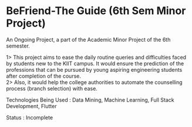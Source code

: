 # BeFriend-The Guide (6th Sem Minor Project)
An Ongoing Project, a part of the Academic Minor Project of the 6th semester.
            
1> This project aims to ease the daily routine queries and difficulties faced by students new 
to the KIIT campus. It would ensure the prediction of the professions that can be pursued 
by young aspiring engineering students after completion of the course.                     
2> Also, it would help the college authorities to automate the counselling process (branch selection) with ease.  

Technologies Being Used : Data Mining, Machine Learning, Full Stack Development, Flutter     

Status : Incomplete             
 
